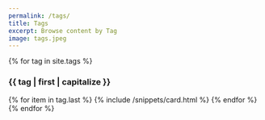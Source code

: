 ```yaml
---
permalink: /tags/
title: Tags
excerpt: Browse content by Tag
image: tags.jpeg
---
```

<!-- Content -->
<main class="p-3" aria-label="Content">
    <section class="container">
    {% for tag in site.tags %}
        <h3>{{ tag | first | capitalize }}</h3>
        <div class="row row-cols-1 row-cols-md-3">
            {% for item in tag.last %}
            {% include /snippets/card.html %}
            {% endfor %}
        </div>
    {% endfor %}
    </section>
</main>